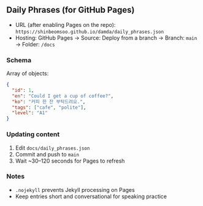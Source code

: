 ## Daily Phrases (for GitHub Pages)

- URL (after enabling Pages on the repo): `https://shinbeomsoo.github.io/damda/daily_phrases.json`
- Hosting: GitHub Pages → Source: Deploy from a branch → Branch: `main` → Folder: `/docs`

### Schema
Array of objects:

```json
{
  "id": 1,
  "en": "Could I get a cup of coffee?",
  "ko": "커피 한 잔 부탁드려요.",
  "tags": ["cafe", "polite"],
  "level": "A1"
}
```

### Updating content
1. Edit `docs/daily_phrases.json`
2. Commit and push to `main`
3. Wait ~30–120 seconds for Pages to refresh

### Notes
- `.nojekyll` prevents Jekyll processing on Pages
- Keep entries short and conversational for speaking practice


